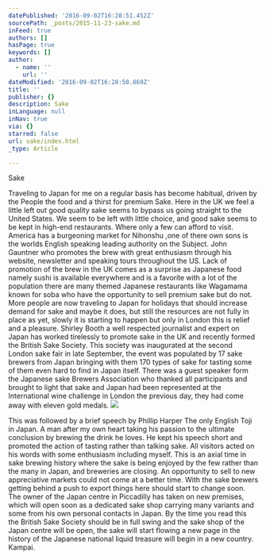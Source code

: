 ```yaml
---
datePublished: '2016-09-02T16:28:51.452Z'
sourcePath: _posts/2015-11-23-sake.md
inFeed: true
authors: []
hasPage: true
keywords: []
author:
  - name: ''
    url: ''
dateModified: '2016-09-02T16:28:50.869Z'
title: ''
publisher: {}
description: Sake
inLanguage: null
inNav: true
via: {}
starred: false
url: sake/index.html
_type: Article

---
```

Sake

Traveling to Japan for me on a regular basis has become habitual, driven by the People the food and a thirst for premium Sake. Here in the UK we feel a little left out good quality sake seems to bypass us going straight to the United States. We seem to be left with little choice, and good sake seems to be kept in high-end restaurants. Where only a few can afford to visit. America has a burgeoning market for Nihonshu ,one of there own sons is the worlds English speaking leading authority on the Subject. John Gauntner who promotes the brew with great enthusiasm through his website, newsletter and speaking tours throughout the US. Lack of promotion of the brew in the UK comes as a surprise as Japanese food namely sushi is available everywhere and is a favorite with a lot of the population there are many themed Japanese restaurants like Wagamama known for soba who have the opportunity to sell premium sake but do not. More people are now traveling to Japan for holidays that should increase demand for sake and maybe it does, but still the resources are not fully in place as yet, slowly it is starting to happen but only in London this is relief and a pleasure. Shirley Booth a well respected journalist and expert on Japan has worked tirelessly to promote sake in the UK and recently formed the British Sake Society. This society was inaugurated at the second London sake fair in late September, the event was populated by 17 sake brewers from Japan bringing with them 170 types of sake for tasting some of them even hard to find in Japan itself. There was a guest speaker form the Japanese sake Brewers Association who thanked all participants and brought to light that sake and Japan had been represented at the International wine challenge in London the previous day, they had come away with eleven gold medals.
![](https://s3-us-west-2.amazonaws.com/the-grid-img/p/fceb39c8d5207a585587511215b5969a2e4fc635.jpg)

This was followed by a brief speech by Phillip Harper The only English Toji in Japan. A man after my own heart taking his passion to the ultimate conclusion by brewing the drink he loves. He kept his speech short and promoted the action of tasting rather than talking sake. All visitors acted on his words with some enthusiasm including myself. This is an axial time in sake brewing history where the sake is being enjoyed by the few rather than the many in Japan, and breweries are closing. An opportunity to sell to new appreciative markets could not come at a better time. With the sake brewers getting behind a push to export things here should start to change soon. The owner of the Japan centre in Piccadilly has taken on new premises, which will open soon as a dedicated sake shop carrying many variants and some from his own personal contacts in Japan. By the time you read this the British Sake Society should be in full swing and the sake shop of the Japan centre will be open, the sake will start flowing a new page in the history of the Japanese national liquid treasure will begin in a new country. Kampai.